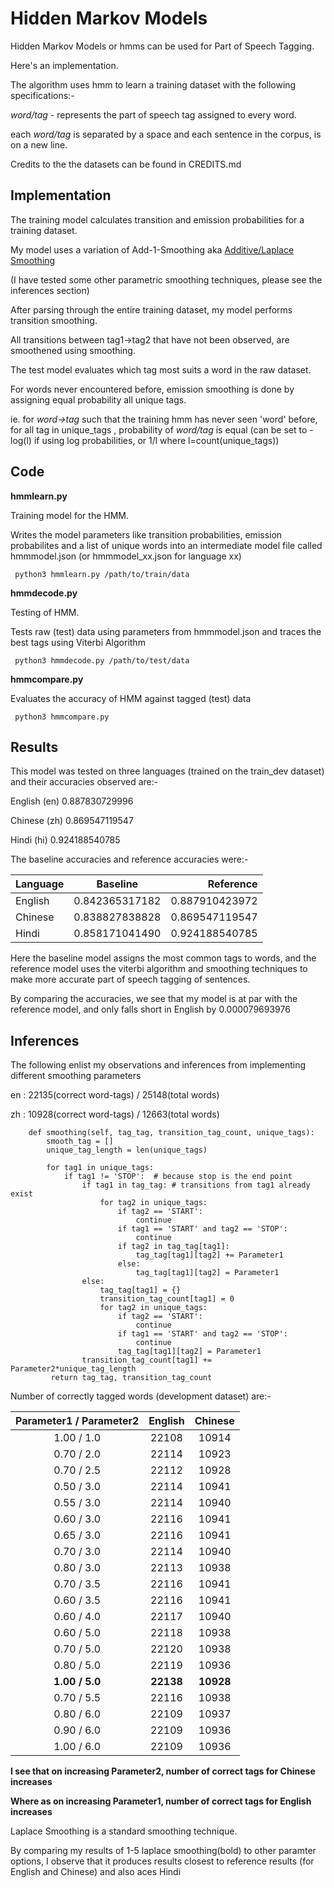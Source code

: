 # Hidden Markov Models
 Hidden Markov Models or hmms can be used for Part of Speech Tagging. 
 
 Here's an implementation.
 
 The algorithm uses hmm to learn a training dataset with the following specifications:-
 
 *word/tag* - represents the part of speech tag assigned to every word.
 
 each *word/tag* is separated by a space and each sentence in the corpus, is on a new line.
 
Credits to the the datasets can be found in CREDITS.md

## Implementation

The training model calculates transition and emission probabilities for a training dataset.

My model uses a variation of Add-1-Smoothing aka [Additive/Laplace Smoothing](https://en.wikipedia.org/wiki/Additive_smoothing) 

(I have tested some other parametric smoothing techniques, please see the inferences section)

After parsing through the entire training dataset, my model performs transition smoothing.

All transitions between tag1->tag2 that have not been observed, are smoothened using smoothing.

The test model evaluates which tag most suits a word in the raw dataset.

For words never encountered before, emission smoothing is done by assigning equal probability all unique tags.

ie. for *word->tag* such that the training hmm has never seen 'word' before, for all tag in unique_tags , probability of *word/tag* is equal (can be set to -log(l) if using log probabilities, or 1/l where l=count(unique_tags))

## Code

**hmmlearn.py**

Training model for the HMM. 

Writes the model parameters like transition probabilities, emission probabilites and a list of unique words into an intermediate model file called hmmmodel.json (or hmmmodel_xx.json for language xx)

``` python3 hmmlearn.py /path/to/train/data```

**hmmdecode.py**

Testing of HMM. 

Tests raw (test) data using parameters from hmmmodel.json and traces the best tags using Viterbi Algorithm

``` python3 hmmdecode.py /path/to/test/data```

**hmmcompare.py**

Evaluates the accuracy of HMM against tagged (test) data

``` python3 hmmcompare.py```

## Results

This model was tested on three languages (trained on the train_dev dataset) and their accuracies observed are:-

English (en)  0.887830729996

Chinese (zh)  0.869547119547

Hindi (hi)    0.924188540785          

The baseline accuracies and reference accuracies were:-

| Language |    Baseline    |    Reference   |
| ------------- |:-------------:| -----:|
|  English | 0.842365317182 | 0.887910423972 |
|  Chinese | 0.838827838828 | 0.869547119547 |
|  Hindi   | 0.858171041490 | 0.924188540785 |

Here the baseline model assigns the most common tags to words, and the reference model uses the viterbi algorithm and smoothing techniques to make more accurate part of speech tagging of sentences.

By comparing the accuracies, we see that my model is at par with the reference model, and only falls short in English by 0.000079693976

## Inferences

The following enlist my observations and inferences from implementing different smoothing parameters

en : 22135(correct word-tags) / 25148(total words)

zh : 10928(correct word-tags) / 12663(total words)


```python3
    def smoothing(self, tag_tag, transition_tag_count, unique_tags):
        smooth_tag = []
        unique_tag_length = len(unique_tags)
        
        for tag1 in unique_tags:
            if tag1 != 'STOP':  # because stop is the end point
                if tag1 in tag_tag: # transitions from tag1 already exist
                    for tag2 in unique_tags:
                        if tag2 == 'START':
                            continue
                        if tag1 == 'START' and tag2 == 'STOP':
                            continue
                        if tag2 in tag_tag[tag1]:
                            tag_tag[tag1][tag2] += Parameter1
                        else:
                            tag_tag[tag1][tag2] = Parameter1
                else:
                    tag_tag[tag1] = {}
                    transition_tag_count[tag1] = 0
                    for tag2 in unique_tags:
                        if tag2 == 'START':
                            continue
                        if tag1 == 'START' and tag2 == 'STOP':
                            continue
                        tag_tag[tag1][tag2] = Parameter1
                transition_tag_count[tag1] += Parameter2*unique_tag_length
         return tag_tag, transition_tag_count
```

Number of correctly tagged words (development dataset) are:- 

| Parameter1 / Parameter2 | English | Chinese  |
| :-------------: |:-------------:| :-----:|
| 1.00 / 1.0 | 22108 | 10914 |
| 0.70 / 2.0 | 22114 | 10923 |
| 0.70 / 2.5 | 22112 | 10928 |
| 0.50 / 3.0 | 22114 | 10941 |
| 0.55 / 3.0 | 22114 | 10940 |
| 0.60 / 3.0 | 22116 | 10941 |
| 0.65 / 3.0 | 22116 | 10941 |
| 0.70 / 3.0 | 22114 | 10940 |
| 0.80 / 3.0 | 22113 | 10938 |
| 0.70 / 3.5 | 22116 | 10941 |
| 0.60 / 3.5 | 22116 | 10941 |
| 0.60 / 4.0 | 22117 | 10940 |
| 0.60 / 5.0 | 22118 | 10938 |
| 0.70 / 5.0 | 22120 | 10938 |
| 0.80 / 5.0 | 22119 | 10936 |
| **1.00 / 5.0** | **22138** | **10928** |
| 0.70 / 5.5 | 22116 | 10938 |
| 0.80 / 6.0 | 22109 | 10937 |
| 0.90 / 6.0 | 22109 | 10936 |
| 1.00 / 6.0 | 22109 | 10936 |
    


**I see that on increasing Parameter2, number of correct tags for Chinese increases**

**Where as on increasing Parameter1, number of correct tags for English increases**

Laplace Smoothing is a standard smoothing technique. 

By comparing my results of 1-5 laplace smoothing(bold) to other paramter options, I observe that it produces results closest to reference results (for English and Chinese) and also aces Hindi
